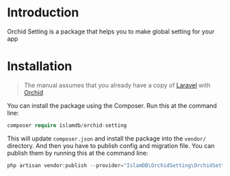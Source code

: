 # Introduction

Orchid Setting is a package that helps you to make global setting for your app

# Installation

> The manual assumes that you already have a copy of [Laravel](https://laravel.com/docs/installation) with [Orchid](https://orchid.software/en/docs/installation/)

You can install the package using the Сomposer. Run this at the command line:

```php
composer require islamdb/orchid-setting
```

This will update `composer.json` and install the package into the `vendor/` directory. And then you have to publish config and migration file. You can publish them by running this at the command line:

```php
php artisan vendor:publish --provider="IslamDB\OrchidSetting\OrchidSettingServiceProvider"
```
